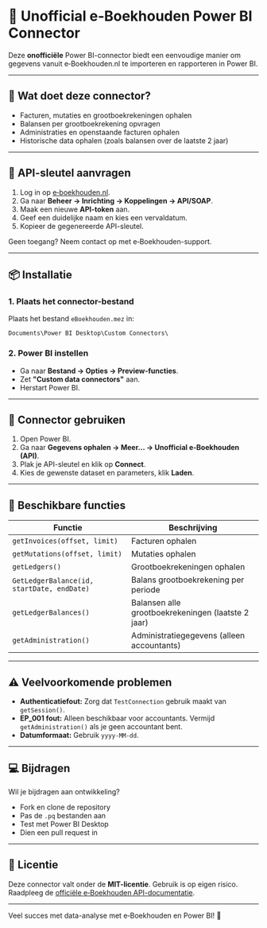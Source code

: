 # 📘 Unofficial e‑Boekhouden Power BI Connector

Deze **onofficiële** Power BI-connector biedt een eenvoudige manier om gegevens vanuit e‑Boekhouden.nl te importeren en rapporteren in Power BI.

---

## 🔧 Wat doet deze connector?

- Facturen, mutaties en grootboekrekeningen ophalen  
- Balansen per grootboekrekening opvragen  
- Administraties en openstaande facturen ophalen  
- Historische data ophalen (zoals balansen over de laatste 2 jaar)

---

## 🔑 API-sleutel aanvragen

1. Log in op [e‑boekhouden.nl](https://e-boekhouden.nl).
2. Ga naar **Beheer → Inrichting → Koppelingen → API/SOAP**.
3. Maak een nieuwe **API-token** aan.
4. Geef een duidelijke naam en kies een vervaldatum.
5. Kopieer de gegenereerde API-sleutel.

Geen toegang? Neem contact op met e‑Boekhouden-support.

---

## 📦 Installatie

### 1. Plaats het connector-bestand

Plaats het bestand `eBoekhouden.mez` in:
```
Documents\Power BI Desktop\Custom Connectors\
```

### 2. Power BI instellen

- Ga naar **Bestand → Opties → Preview-functies**.
- Zet **"Custom data connectors"** aan.
- Herstart Power BI.

---

## 🚀 Connector gebruiken

1. Open Power BI.
2. Ga naar **Gegevens ophalen → Meer... → Unofficial e‑Boekhouden (API)**.
3. Plak je API-sleutel en klik op **Connect**.
4. Kies de gewenste dataset en parameters, klik **Laden**.

---

## 📌 Beschikbare functies

| Functie | Beschrijving |
|---------|--------------|
| `getInvoices(offset, limit)` | Facturen ophalen |
| `getMutations(offset, limit)` | Mutaties ophalen |
| `getLedgers()` | Grootboekrekeningen ophalen |
| `GetLedgerBalance(id, startDate, endDate)` | Balans grootboekrekening per periode |
| `getLedgerBalances()` | Balansen alle grootboekrekeningen (laatste 2 jaar) |
| `getAdministration()` | Administratiegegevens (alleen accountants) |

---

## ⚠️ Veelvoorkomende problemen

- **Authenticatiefout:** Zorg dat `TestConnection` gebruik maakt van `getSession()`.
- **EP_001 fout:** Alleen beschikbaar voor accountants. Vermijd `getAdministration()` als je geen accountant bent.
- **Datumformaat:** Gebruik `yyyy-MM-dd`.

---

## 💻 Bijdragen

Wil je bijdragen aan ontwikkeling?

- Fork en clone de repository
- Pas de `.pq` bestanden aan
- Test met Power BI Desktop
- Dien een pull request in

---

## 📄 Licentie

Deze connector valt onder de **MIT-licentie**. Gebruik is op eigen risico. Raadpleeg de [officiële e‑Boekhouden API-documentatie](https://api.e-boekhouden.nl/swagger/index.html).

---

Veel succes met data-analyse met e‑Boekhouden en Power BI! 🚀
